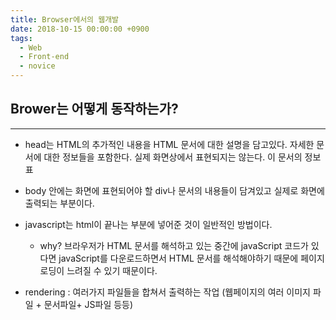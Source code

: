 ```yaml
---
title: Browser에서의 웹개발
date: 2018-10-15 00:00:00 +0900
tags:
  - Web
  - Front-end
  - novice
---
```



## Brower는 어떻게 동작하는가?
---

- head는 HTML의 추가적인 내용을 HTML 문서에 대한 설명을 담고있다. 자세한 문서에 대한 정보들을 포함한다. 실제 화면상에서 표현되지는 않는다. 이 문서의 정보표
- body 안에는 화면에 표현되어야 할 div나 문서의 내용들이 담겨있고 실제로 화면에 출력되는 부분이다.
- javascript는 html이 끝나는 부분에 넣어준 것이 일반적인 방법이다.
  - why? 브라우저가 HTML 문서를 해석하고 있는 중간에 javaScript 코드가 있다면 javaScript를 다운로드하면서 HTML 문서를 해석해야하기 때문에 페이지 로딩이 느려질 수 있기 때문이다.

- rendering : 여러가지 파일들을 합쳐서 출력하는 작업 (웹페이지의 여러 이미지 파일 + 문서파일+ JS파일 등등)
